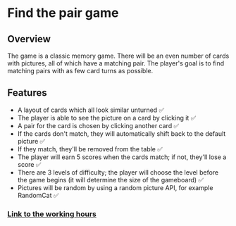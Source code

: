 # Find the pair game 

## Overview

The game is a classic memory game. There will be an even number of cards with pictures, all of which have a matching pair. The player's goal is to find matching pairs with as few card turns as possible.

## Features

- A layout of cards which all look similar unturned  ✅
- The player is able to see the picture on a card by clicking it ✅
- A pair for the card is chosen by clicking another card ✅
- If the cards don't match, they will automatically shift back to the default picture ✅
- If they match, they'll be removed from the table ✅
- The player will earn 5 scores when the cards match; if not, they'll lose a score ✅
- There are 3 levels of difficulty; the player will choose the level before the game begins (it will determine the size of the gameboard) ✅
- Pictures will be random by using a random picture API, for example RandomCat ✅


### [Link to the working hours](findapairproject/workinghours.md)

